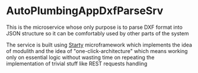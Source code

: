 # AutoPlumbingAppDxfParseSrv

This is the microservice whose only purpose is to parse DXF format into JSON structure so it can be comfortably used by other parts of the system

The service is built using [Starty](https://www.npmjs.com/package/starty) microframework which implements 
the idea of modulith and the idea of "one-click-architecture" 
which means working only on essential logic without wasting time
on repeating the implementation of trivial stuff like REST requests handling
